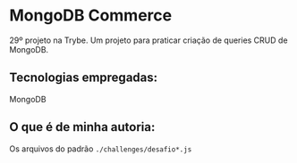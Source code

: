 # MongoDB Commerce
29º projeto na Trybe. Um projeto para praticar criação de queries CRUD de MongoDB.

## Tecnologias empregadas:

MongoDB

## O que é de minha autoria:

Os arquivos do padrão `./challenges/desafio*.js` 